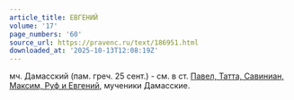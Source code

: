 ```yaml
---
article_title: ЕВГЕНИЙ
volume: '17'
page_numbers: '60'
source_url: https://pravenc.ru/text/186951.html
downloaded_at: '2025-10-13T12:08:19Z'
---
```


мч. Дамасский (пам. греч. 25 сент.) - см. в ст. [Павел, Татта, Савиниан, Максим, Руф и Евгений](<https://pravenc.ru/text/Павел  Татта  Савиниан  Максим  Руф и Евгений.html>), мученики Дамасские.
